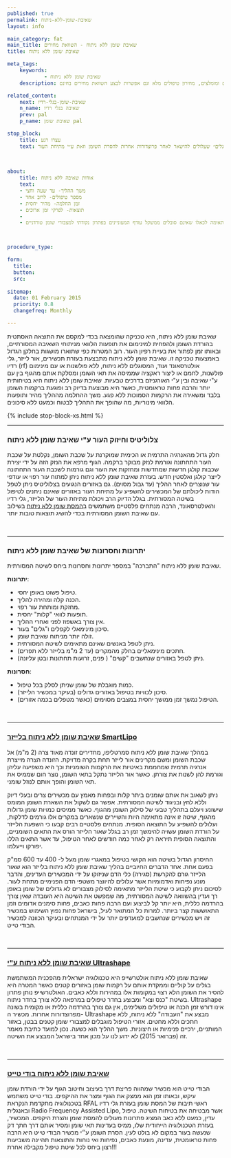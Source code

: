 ```yaml
---
published: true
permalink: שאיבת-שומן-ללא-ניתוח 
layout: info

main_category: fat
main_title: שאיבת שומן ללא ניתוח - השוואת מחירים
title: שאיבת שומן ללא ניתוח

meta_tags:
    keywords: 
            - שאיבת שומן ללא ניתוח
    description: שאיבת שומן ללא ניתוח - שלושת המכשירים המובילים בישראל בהם ממיסים שומן, מומחים ידועים ומומלצים, מחירון טיפולים מלא וגם אפשרות לבצע השוואת מחירים בחינם

related_content:
    next: שאיבת-שומן-בגלי-רדיו
    n_name: שאיבה בגלי רדיו
    prev: pal
    p_name: שאיבת שומן pal

stop_block: 
    title: עצרו רגע
    text: סובלים ממצבורי שומן טורדניים ומחפשים דרך יעילה להסירם? למרות שישנן מספר שיטות להסרת שומן, מומלץ שתשקלו המסה בשיטת הבודי טייט, המדובר במכשיר חדשני הנותן פתרון מושלם הן למצבורי השומן והן ל״גלים״ שעלולים להישאר לאחר פרוצדורות אחרות להסרת השומן וזאת ע״י מתיחת העור.

    
    
about:
    title: אודות שאיבה ללא ניתוח
    text: 
    - משך ההליך- עד שעה וחצי
    - מספר טיפולים- לרוב אחד
    - זמן החלמה- מהיר יחסית
    - תוצאות- לפרקי זמן ארוכים
    - 
    - שאיבת שומן ללא ניתוח מתאימה לכאלו שאינם סובלים ממשקל עודף המעוניינים בפתרון נקודתי למצבורי שומן טורדניים



procedure_type: 

form:
  title: 
  button: 
  src:
  
sitemap: 
  date: 01 February 2015
  priority: 0.8
  changefreq: Monthly

---
```

שאיבת שומן ללא ניתוח, היא טכניקה שהומצאה בכדי למקסם את התוצאה האסתטית בהורדת השומן ולהפחית למינימום את תופעות הלוואי מניתוחי השאיבה המסורתיים, ובאותו זמן לפתור את בעיית רפיון העור. רוב המטרות כפי שתוארו מושגות בחלקן הגדול באמצעות טכניקה זו. שאיבת שומן ללא ניתוח מתבצעת בעזרת תכשירים, אור לייזר, גלי רדיו (rf) אולטרסאונד ועוד, המסוגלים ללא ניתוח, ללא פולשנות או עם מינימום פולשנות, לחמם או ליצור ראקציה שממיסה את תאי השומן ומסלקת אותם מהגוף בין עם ע"י שאיבה ובין ע"י האורגניזם בדרכים טבעיות. שאיבת שומן ללא ניתוח היא בטיחותית יותר והרבה פחות טראומטית, כאשר היא מבוצעת בדיוק רב ופוגעת ברקמות השומן בלבד ומשאירה את הרקמות הסמוכות ללא פגע. משך ההחלמה מההליך מהיר ותופעות הלוואי מינוריות, מה שהופך את התהליך לבטוח וכמעט ללא סיכונים.

 {% include stop-block-xs.html %}  

- - - - - -

###  צלוליטיס וחיזוק העור ע"י שאיבת שומן ללא ניתוח

חלק גדול מהאנרגיה התרמית או הכימית שמוקרנת על שכבת השומן, נקלטת על שכבת העור התחתונה וגורמת לנזק מבוקר ברקמה. הגוף מרפא את הנזק הזה על ידי יצירת שכבות קולגן חדשות שמחדשות ומחזקות את העור וגם גורמות לשכבת העור התחתונה לייצר קולגן ואלסטין חדש. בעזרת שאיבת שומן ללא ניתוח ניתן למתוח עור רפוי או עודפי עור שנוצרים לאחר ההליך (עד גבול מסוים). גם באזורים הנגועים בצלוליטיס ניתן לטפל הודות ליכולתם של המכשירים להשפיע על מתיחת העור באזורים שאינם ניתנים לטיפול בשיטה המסורתית. בגלל הדיוק הרב ויכולת מתיחת העור של הלייזר, גלי רדיו והאולטרסאונד, הרבה מנתחים פלסטיים משתמשים ב[המסת שומן ללא ניתוח](/המסת-שומן-ללא-ניתוח) בשילוב עם שאיבת השומן המסורתית בכדי להשיג תוצאות טובות יותר.
  
 

- - - - - -

###  יתרונות וחסרונות של שאיבת שומן ללא ניתוח

שאיבת שומן ללא ניתוח "התברכה" במספר יתרונות וחסרונות ביחס לשיטה המסורתית.

**יתרונות**:

- טיפול פשוט באופן יחסי.
- הכנה קלה ומהירה להליך.
- מחזקת ומותחת עור רפוי.
- תופעות לוואי "קלות" יחסית.
- אין צורך באשפוז לפני ואחרי ההליך.
- סיכון מינימאלי לקפלים ו"גלים" בעור.
- זולה יותר מניתוח שאיבת שומן.
- ניתן לטפל באנשים שאינם מתאימים לשיטה המסורתית.
- חתכים מינימאליים בחלק מהמקרים (עד 2 מ"מ בלייזר ללא תפרים).
- ניתן לטפל באזורים שנחשבים "קשים" ( פנים, זרועות תחתונות ובטן עליונה).

**חסרונות**:

- כמות מוגבלת של שומן שניתן לסלק בכל טיפול.
- סיכון לכוויות בטיפול באזורים גדולים (בעיקר במכשיר הלייזר).
- הטיפול נמשך זמן ממושך יחסית במצבים מסוימים (כאשר מטפלים בכמה אזורים).
  
 

- - - - - -

###  [שאיבת שומן ללא ניתוח בלייזר SmartLipo](/סמרטליפו)

במהלך שאיבת שומן ללא ניתוח סמרטליפו, מחדירים זונדה מאוד צרה (2 מ"מ) אל שכבת השומן ומשם מקרינים אור לייזר תחת בקרה מדויקת. הזונדה הצרה מייצרת אנרגיה תרמית שמחממת באיטיות את הרקמות השומניות וכך היא משפיעה עליהן וגורמת להן לשנות את צורתן. כאשר אור הלייזר נתקל בתאי השומן, נוצר חום שממיס את תאי השומן והופך אותם לנוזל שומני.

ניתן לשאוב את אותם שומנים ביתר קלות ובפחות מאמץ עם מכשירים צרים ובעלי דיוק וללא לחץ ובניגוד לשיטה המסורתית. אפשר גם לשקול את השארת השומן המומס שישונע ויעלם בתהליך טבעי של סילוק השומן מהגוף. כאשר ממיסים כמויות שומן גדולות מהגוף, שיטה זו אינה מתאימה היות והשיירים שנשארים במקרים אלו גורמים לדלקות, ועלולים להשפיע על התוצאה הסופית. מנתחים פלסטיים רבים קבעו כי השפעת הלייזר על הורדת השומן עשויה להימשך זמן רב בגלל שאור הלייזר הורס את התאים השומניים, והתוצאה הסופית תיראה רק לאחר כמה חודשים לאחר הטיפול, עד אשר התאים הללו יפורקו וייעלמו.

החיסרון הגדול בשיטה הוא הקושי בטיפול במאגרי שומן מעל ל- 400 עד 600 סמ"ק בפעם אחת. אחד הדברים החיוביים בהליך שאיבת שומן ללא ניתוח בלייזר הוא שאור הלייזר גורם להקרשת (סגירה) כלי הדם שניזוקו על ידי המכשירים העדינים, והדבר מונע נפיחות ואדמומיות אשר עלולים להיווצר משטפי הדם הפנימיים מתחת לעור. לסיכום ניתן לקבוע כי שיטת הלייזר מתאימה לסילוק מצבורים לא גדולים של שומן באופן רך ועדין בהשוואה לשיטה המסורתית, מה שמפשט את השיטה היא העובדה שאין צורך בהרדמה כללית, היא יותר קל לביצוע ועם הרבה פחות כאבים, פחות סימנים אדומים וזמן התאוששות קצר ביותר. למרות כל המתואר לעיל, בישראל פחות נפוץ השימוש במכשיר זה ויש מכשירים שנחשבים למועדפים יותר על ידי המנתחים ובעיקר הכוונה למכשיר הבודי טייט.
  
 

- - - - - -

###  [שאיבת שומן ללא ניתוח ע"י Ultrashape](/אולטרה-שייפ)

שאיבת שומן ללא ניתוח אולטרשייפ היא טכנולוגיה ישראלית מהפכנית המשתמשת בגלים על קוליים וממקדת אותם על רקמות שומן באזורים קטנים כאשר המטרה היא להסיר את השומן הלא רצוי במקומות אלו במהירות וללא כאבים. האולטרשייפ נותן פתרון בשיטת "כנס וצא" ומבוצע בחדר טיפולים במרפאה ללא צורך בחדר ניתוח. Ultrashape אינו דורש זמן הכנה או טיפולים משלימים, אין גם צורך בהרדמה כללית או מקומית בשונה מפרוצדורות אחרות. מכשיר ה- Ultrashape מבצע את "העבודה" ללא ניתוח, ללא חתכים וללא מחטים. אזורי הטיפול מוגבלים למצבורי שומן קטנים בבטן, באזור המותניים, ירכיים פנימיות או חיצוניות. משך ההליך הוא כשעה. נכון למועד כתיבת מאמר זה (פברואר 2015) לא ידוע לנו על מכון אחד בישראל המבצע את השיטה.
  
 

- - - - - -

###  [שאיבת שומן ללא ניתוח בודי טייט](/בודי-טייט)

הבודי טייט הוא מכשיר שמהווה פריצת דרך בעיצוב וחיטוב הגוף על ידי הורדת שומן עיקש, ובאותו זמן הוא ממצק את הגוף ומצר את ההיקפים. בודי טייט משתמש בטכנולוגיה מתקדמת הנקראת RFAL ראשי תיבות של המסת שומן בעזרת גלי רדיו ובאנגלית Radio Frequency Assisted Lipo, אשר מבטיחה את בטיחות השיטה. טיפול עדין, כמעט ללא כאב המציג פתרונות מעולים להמסת שומן והצרת היקפים. המכשיר, בעזרת הטכנולוגיה הייחודית שלו, ממיס בעדינות תאי שומן ומסיר אותם דרך חתך דק שנעשה בעור במקום לא בולט לעין. הסרת השומן ע״י מכשיר הבודי טייט היא הרבה פחות טראומטית, עדינה, מונעת כאבים, נפיחות ואי נוחות והתוצאות תהיינה משביעות רצון ביחס לכל שיטת טיפול מקבילה אחרת!!!